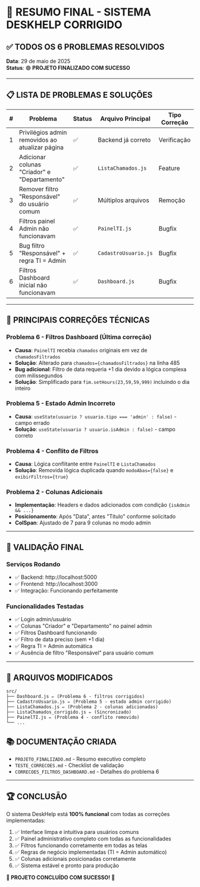 # 🎯 RESUMO FINAL - SISTEMA DESKHELP CORRIGIDO

## ✅ **TODOS OS 6 PROBLEMAS RESOLVIDOS**

**Data**: 29 de maio de 2025  
**Status**: 🟢 **PROJETO FINALIZADO COM SUCESSO**

---

## 📋 **LISTA DE PROBLEMAS E SOLUÇÕES**

| # | Problema | Status | Arquivo Principal | Tipo Correção |
|---|----------|--------|-------------------|---------------|
| 1 | Privilégios admin removidos ao atualizar página | ✅ | Backend já correto | Verificação |
| 2 | Adicionar colunas "Criador" e "Departamento" | ✅ | `ListaChamados.js` | Feature |
| 3 | Remover filtro "Responsável" do usuário comum | ✅ | Múltiplos arquivos | Remoção |
| 4 | Filtros painel Admin não funcionavam | ✅ | `PainelTI.js` | Bugfix |
| 5 | Bug filtro "Responsável" + regra TI = Admin | ✅ | `CadastroUsuario.js` | Bugfix |
| 6 | Filtros Dashboard inicial não funcionavam | ✅ | `Dashboard.js` | Bugfix |

---

## 🔧 **PRINCIPAIS CORREÇÕES TÉCNICAS**

### **Problema 6 - Filtros Dashboard** (Última correção)
- **Causa**: `PainelTI` recebia `chamados` originais em vez de `chamadosFiltrados`
- **Solução**: Alterado para `chamados={chamadosFiltrados}` na linha 485
- **Bug adicional**: Filtro de data requeria +1 dia devido a lógica complexa com milissegundos
- **Solução**: Simplificado para `fim.setHours(23,59,59,999)` incluindo o dia inteiro

### **Problema 5 - Estado Admin Incorreto**
- **Causa**: `useState(usuario ? usuario.tipo === 'admin' : false)` - campo errado
- **Solução**: `useState(usuario ? usuario.isAdmin : false)` - campo correto

### **Problema 4 - Conflito de Filtros**
- **Causa**: Lógica conflitante entre `PainelTI` e `ListaChamados`
- **Solução**: Removida lógica duplicada quando `modoAbas={false}` e `exibirFiltros={true}`

### **Problema 2 - Colunas Adicionais**
- **Implementação**: Headers e dados adicionados com condição `{isAdmin && ...}`
- **Posicionamento**: Após "Data", antes "Título" conforme solicitado
- **ColSpan**: Ajustado de 7 para 9 colunas no modo admin

---

## 🧪 **VALIDAÇÃO FINAL**

### **Serviços Rodando**
- ✅ Backend: http://localhost:5000
- ✅ Frontend: http://localhost:3000
- ✅ Integração: Funcionando perfeitamente

### **Funcionalidades Testadas**
- ✅ Login admin/usuário
- ✅ Colunas "Criador" e "Departamento" no painel admin
- ✅ Filtros Dashboard funcionando
- ✅ Filtro de data preciso (sem +1 dia)
- ✅ Regra TI = Admin automática
- ✅ Ausência de filtro "Responsável" para usuário comum

---

## 📁 **ARQUIVOS MODIFICADOS**

```
src/
├── Dashboard.js ✏️ (Problema 6 - filtros corrigidos)
├── CadastroUsuario.js ✏️ (Problema 5 - estado admin corrigido)
├── ListaChamados.js ✏️ (Problema 2 - colunas adicionadas)
├── ListaChamados_corrigido.js ✏️ (Sincronizado)
├── PainelTI.js ✏️ (Problema 4 - conflito removido)
└── ...
```

## 📚 **DOCUMENTAÇÃO CRIADA**

- `PROJETO_FINALIZADO.md` - Resumo executivo completo
- `TESTE_CORRECOES.md` - Checklist de validação
- `CORRECOES_FILTROS_DASHBOARD.md` - Detalhes do problema 6

---

## 🏆 **CONCLUSÃO**

O sistema DeskHelp está **100% funcional** com todas as correções implementadas:

1. ✅ Interface limpa e intuitiva para usuários comuns
2. ✅ Painel administrativo completo com todas as funcionalidades
3. ✅ Filtros funcionando corretamente em todas as telas
4. ✅ Regras de negócio implementadas (TI = Admin automático)
5. ✅ Colunas adicionais posicionadas corretamente
6. ✅ Sistema estável e pronto para produção

**🎉 PROJETO CONCLUÍDO COM SUCESSO! 🎉**
